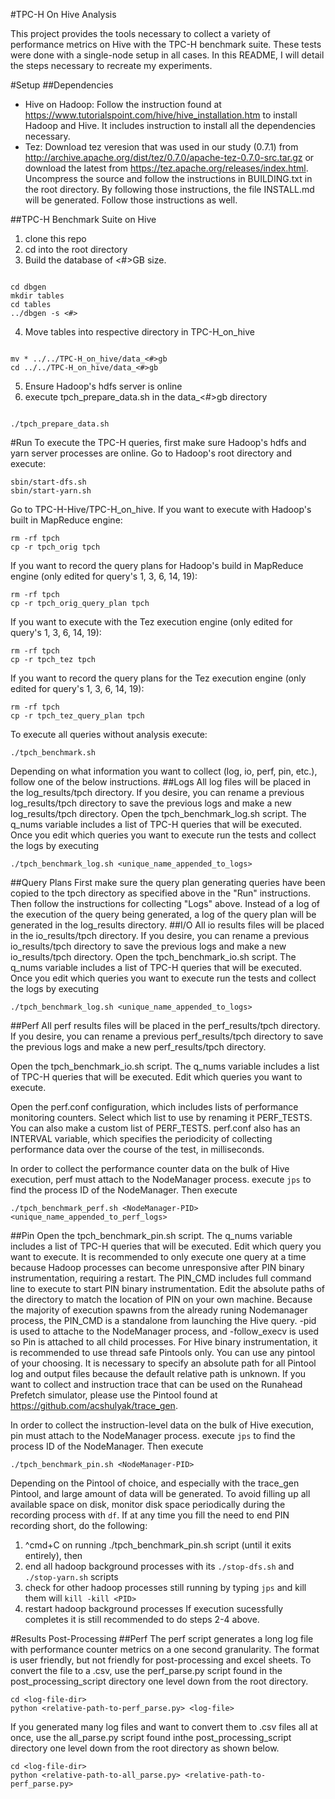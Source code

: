 #TPC-H On Hive Analysis

This project provides the tools necessary to collect a variety of performance metrics on Hive with the TPC-H benchmark suite. These tests were done with a single-node setup in all cases. In this README, I will detail the steps necessary to recreate my experiments.

#Setup
##Dependencies
- Hive on Hadoop: Follow the instruction found at https://www.tutorialspoint.com/hive/hive_installation.htm to install Hadoop and Hive. It includes instruction to install all the dependencies necessary.
- Tez: Download tez veresion that was used in our study (0.7.1) from http://archive.apache.org/dist/tez/0.7.0/apache-tez-0.7.0-src.tar.gz or download the latest from https://tez.apache.org/releases/index.html. Uncompress the source and follow the instructions in BUILDING.txt in the root directory. By following those instructions, the file INSTALL.md will be generated. Follow those instructions as well.

##TPC-H Benchmark Suite on Hive
1. clone this repo
2. cd into the root directory
3. Build the database of <#>GB size.
  ```
  
  cd dbgen
  mkdir tables
  cd tables
  ../dbgen -s <#>
  ```
4. Move tables into respective directory in TPC-H_on_hive
  ```
  
  mv * ../../TPC-H_on_hive/data_<#>gb
  cd ../../TPC-H_on_hive/data_<#>gb
  ```
5. Ensure Hadoop's hdfs server is online
6. execute tpch_prepare_data.sh in the data\_<#>gb directory
  ```
  
  ./tpch_prepare_data.sh
  ```

#Run
To execute the TPC-H queries, first make sure Hadoop's hdfs and yarn server processes are online. Go to Hadoop's root directory and execute:
```
sbin/start-dfs.sh
sbin/start-yarn.sh
```
Go to TPC-H-Hive/TPC-H_on_hive.
If you want to execute with Hadoop's built in MapReduce engine:
```
rm -rf tpch
cp -r tpch_orig tpch
```
If you want to record the query plans for Hadoop's build in MapReduce engine (only edited for query's 1, 3, 6, 14, 19):
```
rm -rf tpch
cp -r tpch_orig_query_plan tpch
```
If you want to execute with the Tez execution engine (only edited for query's 1, 3, 6, 14, 19):
```
rm -rf tpch
cp -r tpch_tez tpch
```
If you want to record the query plans for the Tez execution engine (only edited for query's 1, 3, 6, 14, 19):
```
rm -rf tpch
cp -r tpch_tez_query_plan tpch
```
To execute all queries without analysis execute:
```
./tpch_benchmark.sh
```

Depending on what information you want to collect (log, io, perf, pin, etc.), follow one of the below instructions.
##Logs
All log files will be placed in the log_results/tpch directory. If you desire, you can rename a previous log_results/tpch directory to save the previous logs and make a new log_results/tpch directory. Open the tpch_benchmark_log.sh script. The q_nums variable includes a list of TPC-H queries that will be executed. Once you edit which queries you want to execute run the tests and collect the logs by executing
```
./tpch_benchmark_log.sh <unique_name_appended_to_logs>
```
##Query Plans
First make sure the query plan generating queries have been copied to the tpch directory as specified above in the "Run" instructions. Then follow the instructions for collecting "Logs" above. Instead of a log of the execution of the query being generated, a log of the query plan will be generated in the log_results directory.
##I/O
All io results files will be placed in the io_results/tpch directory. If you desire, you can rename a previous io_results/tpch directory to save the previous logs and make a new io_results/tpch directory. Open the tpch_benchmark_io.sh script. The q_nums variable includes a list of TPC-H queries that will be executed. Once you edit which queries you want to execute run the tests and collect the logs by executing
```
./tpch_benchmark_log.sh <unique_name_appended_to_logs>
```
##Perf
All perf results files will be placed in the perf_results/tpch directory. If you desire, you can rename a previous perf_results/tpch directory to save the previous logs and make a new perf_results/tpch directory.

Open the tpch_benchmark_io.sh script. The q_nums variable includes a list of TPC-H queries that will be executed. Edit which queries you want to execute.

Open the perf.conf configuration, which includes lists of performance monitoring counters. Select which list to use by renaming it PERF_TESTS. You can also make a custom list of PERF_TESTS. perf.conf also has an INTERVAL variable, which specifies the periodicity of collecting performance data over the course of the test, in milliseconds.

In order to collect the performance counter data on the bulk of Hive execution, perf must attach to the NodeManager process. execute ```jps``` to find the process ID of the NodeManager. Then execute
```
./tpch_benchmark_perf.sh <NodeManager-PID> <unique_name_appended_to_perf_logs>
```
##Pin
Open the tpch_benchmark_pin.sh script. The q_nums variable includes a list of TPC-H queries that will be executed. Edit which query you want to execute. It is recommended to only execute one query at a time because Hadoop processes can become unresponsive after PIN binary instrumentation, requiring a restart. The PIN_CMD includes full command line to execute to start PIN binary instrumentation. Edit the absolute paths of the directory to match the location of PIN on your own machine. Because the majority of execution spawns from the already runing Nodemanager process, the PIN_CMD is a standalone from launching the Hive query. -pid is used to attache to the NodeManager process, and -follow_execv is used so Pin is attached to all child processes. For Hive binary instrumentation, it is recommended to use thread safe Pintools only. You can use any pintool of your choosing. It is necessary to specify an absolute path for all Pintool log and output files because the default relative path is unknown. If you want to collect and instruction trace that can be used on the Runahead Prefetch simulator, please use the Pintool found at https://github.com/acshulyak/trace_gen.

In order to collect the instruction-level data on the bulk of Hive execution, pin must attach to the NodeManager process. execute ```jps``` to find the process ID of the NodeManager. Then execute
```
./tpch_benchmark_pin.sh <NodeManager-PID>
```
Depending on the Pintool of choice, and especially with the trace_gen Pintool, and large amount of data will be generated. To avoid filling up all available space on disk, monitor disk space periodically during the recording process with ```df```. If at any time you fill the need to end PIN recording short, do the following:

1. ^cmd\+C on running ./tpch_benchmark_pin.sh script (until it exits entirely), then
2. end all hadoop background processes with its ```./stop-dfs.sh``` and ```./stop-yarn.sh``` scripts
3. check for other hadoop processes still running by typing ```jps``` and kill them will ```kill -kill <PID>```
4. restart hadoop background processes
If execution sucessfully completes it is still recommended to do steps 2-4 above.

#Results Post-Processing
##Perf
The perf script generates a long log file with performance counter metrics on a one second granularity. The format is user friendly, but not friendly for post-processing and excel sheets. To convert the file to a .csv, use the perf_parse.py script found in the post_processing_script directory one level down from the root directory.
```
cd <log-file-dir>
python <relative-path-to-perf_parse.py> <log-file>
```
If you generated many log files and want to convert them to .csv files all at once, use the all_parse.py script found inthe post_processing_script directory one level down from the root directory as shown below.
```
cd <log-file-dir>
python <relative-path-to-all_parse.py> <relative-path-to-perf_parse.py>
```
